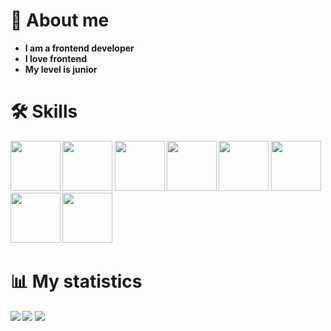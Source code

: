 <h1>📄 About me</h1>
<ul>
  <li><b>I am a frontend developer</b></li>
  <li><b>I love frontend</bi></li>
  <li><b>My level is junior</b></li>
</ul>
<div>
  <h1>🛠 Skills</h1>
  <img src="https://cdn.jsdelivr.net/gh/devicons/devicon@latest/icons/html5/html5-original-wordmark.svg" width='80' height='80' />
  <img src="https://cdn.jsdelivr.net/gh/devicons/devicon@latest/icons/css3/css3-original-wordmark.svg" width='80' height='80' />
  <img src="https://cdn.jsdelivr.net/gh/devicons/devicon@latest/icons/javascript/javascript-original.svg" width='80' height='80' />
  <img src="https://cdn.jsdelivr.net/gh/devicons/devicon@latest/icons/git/git-original.svg" width='80' height='80' />
  <img src="https://cdn.jsdelivr.net/gh/devicons/devicon@latest/icons/react/react-original-wordmark.svg" width='80' height='80' />
  <img src="https://cdn.jsdelivr.net/gh/devicons/devicon@latest/icons/reactrouter/reactrouter-original-wordmark.svg" width='80' height='80' />
  <img src="https://cdn.jsdelivr.net/gh/devicons/devicon@latest/icons/mobx/mobx-original.svg" width='80' height='80' />
  <img src="https://cdn.jsdelivr.net/gh/devicons/devicon@latest/icons/typescript/typescript-original.svg" width='80' height='80' />
</div>
<div>
  <h1>📊 My statistics</h1>
  <img src='http://github-profile-summary-cards.vercel.app/api/cards/profile-details?username=JubobaAlex&theme=dark' />
  <img src='http://github-profile-summary-cards.vercel.app/api/cards/repos-per-language?username=JubobaAlex&theme=dark' />
  <img src='http://github-profile-summary-cards.vercel.app/api/cards/stats?username=JubobaAlex&theme=dark' />
</div>
